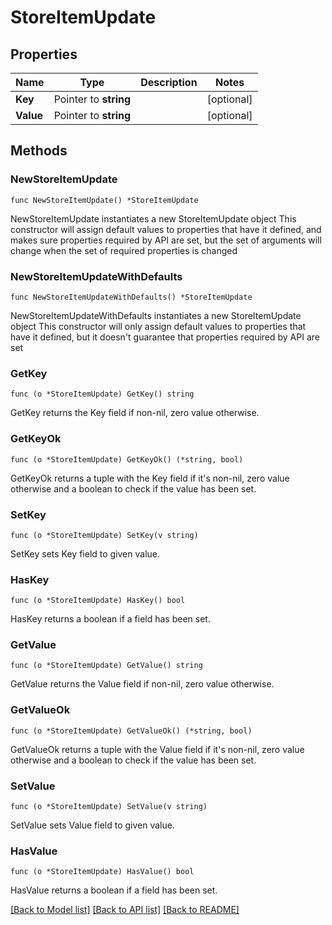 # StoreItemUpdate

## Properties

Name | Type | Description | Notes
------------ | ------------- | ------------- | -------------
**Key** | Pointer to **string** |  | [optional] 
**Value** | Pointer to **string** |  | [optional] 

## Methods

### NewStoreItemUpdate

`func NewStoreItemUpdate() *StoreItemUpdate`

NewStoreItemUpdate instantiates a new StoreItemUpdate object
This constructor will assign default values to properties that have it defined,
and makes sure properties required by API are set, but the set of arguments
will change when the set of required properties is changed

### NewStoreItemUpdateWithDefaults

`func NewStoreItemUpdateWithDefaults() *StoreItemUpdate`

NewStoreItemUpdateWithDefaults instantiates a new StoreItemUpdate object
This constructor will only assign default values to properties that have it defined,
but it doesn't guarantee that properties required by API are set

### GetKey

`func (o *StoreItemUpdate) GetKey() string`

GetKey returns the Key field if non-nil, zero value otherwise.

### GetKeyOk

`func (o *StoreItemUpdate) GetKeyOk() (*string, bool)`

GetKeyOk returns a tuple with the Key field if it's non-nil, zero value otherwise
and a boolean to check if the value has been set.

### SetKey

`func (o *StoreItemUpdate) SetKey(v string)`

SetKey sets Key field to given value.

### HasKey

`func (o *StoreItemUpdate) HasKey() bool`

HasKey returns a boolean if a field has been set.

### GetValue

`func (o *StoreItemUpdate) GetValue() string`

GetValue returns the Value field if non-nil, zero value otherwise.

### GetValueOk

`func (o *StoreItemUpdate) GetValueOk() (*string, bool)`

GetValueOk returns a tuple with the Value field if it's non-nil, zero value otherwise
and a boolean to check if the value has been set.

### SetValue

`func (o *StoreItemUpdate) SetValue(v string)`

SetValue sets Value field to given value.

### HasValue

`func (o *StoreItemUpdate) HasValue() bool`

HasValue returns a boolean if a field has been set.


[[Back to Model list]](../README.md#documentation-for-models) [[Back to API list]](../README.md#documentation-for-api-endpoints) [[Back to README]](../README.md)


